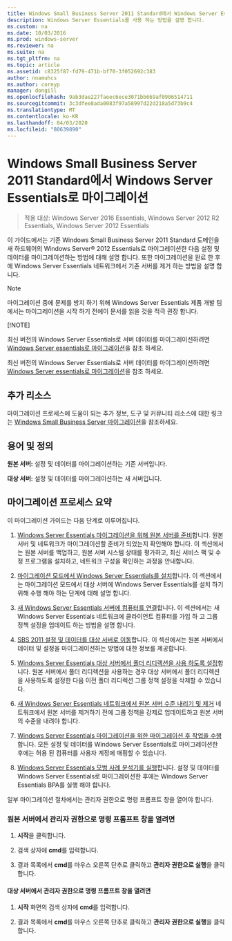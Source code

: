 ```yaml
---
title: Windows Small Business Server 2011 Standard에서 Windows Server Essentials로 마이그레이션
description: Windows Server Essentials를 사용 하는 방법을 설명 합니다.
ms.custom: na
ms.date: 10/03/2016
ms.prod: windows-server
ms.reviewer: na
ms.suite: na
ms.tgt_pltfrm: na
ms.topic: article
ms.assetid: c8325f87-fd79-471b-bf70-3f052692c383
author: nnamuhcs
ms.author: coreyp
manager: dongill
ms.openlocfilehash: 9ab3dae227faeec6ece3071bb669af0906514711
ms.sourcegitcommit: 3c3dfee8ada0083f97a58997d22d218a5d73b9c4
ms.translationtype: MT
ms.contentlocale: ko-KR
ms.lasthandoff: 04/03/2020
ms.locfileid: "80639890"
---
```

# <a name="migrate-windows-small-business-server-2011-standard-to-windows-server-essentials"></a>Windows Small Business Server 2011 Standard에서 Windows Server Essentials로 마이그레이션

>적용 대상: Windows Server 2016 Essentials, Windows Server 2012 R2 Essentials, Windows Server 2012 Essentials

이 가이드에서는 기존 Windows Small Business Server 2011 Standard 도메인을 새 하드웨어의 Windows Server® 2012 Essentials로 마이그레이션한 다음 설정 및 데이터를 마이그레이션하는 방법에 대해 설명 합니다. 또한 마이그레이션을 완료 한 후에 Windows Server Essentials 네트워크에서 기존 서버를 제거 하는 방법을 설명 합니다.  
  
> [!NOTE]
>  마이그레이션 중에 문제를 방지 하기 위해 Windows Server Essentials 제품 개발 팀에서는 마이그레이션을 시작 하기 전에이 문서를 읽을 것을 적극 권장 합니다.  
> 
> [!NOTE]
> 
>  최신 버전의 Windows Server Essentials로 서버 데이터를 마이그레이션하려면 [Windows Server essentials로 마이그레이션](Migrate-from-Previous-Versions-to-Windows-Server-Essentials-or-Windows-Server-Essentials-Experience.md)을 참조 하세요.  
> 
>  최신 버전의 Windows Server Essentials로 서버 데이터를 마이그레이션하려면 [Windows Server essentials로 마이그레이션](../migrate/Migrate-from-Previous-Versions-to-Windows-Server-Essentials-or-Windows-Server-Essentials-Experience.md)을 참조 하세요.  

  
## <a name="additional-resources"></a>추가 리소스  
 마이그레이션 프로세스에 도움이 되는 추가 정보, 도구 및 커뮤니티 리소스에 대한 링크는 [Windows Small Business Server 마이그레이션](https://go.microsoft.com/fwlink/?LinkId=217520)을 참조하세요.  
  
## <a name="terms-and-definitions"></a>용어 및 정의  
 **원본 서버:** 설정 및 데이터를 마이그레이션하는 기존 서버입니다.  
  
 **대상 서버:** 설정 및 데이터를 마이그레이션하는 새 서버입니다.  
  
## <a name="migration-process-summary"></a>마이그레이션 프로세스 요약  
 이 마이그레이션 가이드는 다음 단계로 이루어집니다.  
  

1.  [Windows Server Essentials 마이그레이션을 위해 원본 서버를 준비](Prepare-your-Source-Server-for-Windows-Server-Essentials-migration.md)합니다.  원본 서버 및 네트워크가 마이그레이션할 준비가 되었는지 확인해야 합니다. 이 섹션에서는 원본 서버를 백업하고, 원본 서버 시스템 상태를 평가하고, 최신 서비스 팩 및 수정 프로그램을 설치하고, 네트워크 구성을 확인하는 과정을 안내합니다.  
  
2.  [마이그레이션 모드에서 Windows Server Essentials를 설치](Install-Windows-Server-Essentials-in-migration-mode.md)합니다.  이 섹션에서는 마이그레이션 모드에서 대상 서버에 Windows Server Essentials를 설치 하기 위해 수행 해야 하는 단계에 대해 설명 합니다.  
  
3.  [새 Windows Server Essentials 서버에 컴퓨터를 연결](Join-computers-to-the-new-Windows-Server-Essentials-server.md)합니다.  이 섹션에서는 새 Windows Server Essentials 네트워크에 클라이언트 컴퓨터를 가입 하 고 그룹 정책 설정을 업데이트 하는 방법을 설명 합니다.  
  
4.  [SBS 2011 설정 및 데이터를 대상 서버로 이동](Move-Windows-SBS-2011-Standard-settings-and-data-to-the-Destination-Server-for-Windows-Server-Essentials-migration.md)합니다.  이 섹션에서는 원본 서버에서 데이터 및 설정을 마이그레이션하는 방법에 대한 정보를 제공합니다.  
  
5.  [Windows Server Essentials 대상 서버에서 폴더 리디렉션을 사용 하도록 설정](Enable-folder-redirection-on-the-Windows-Server-Essentials-Destination-Server.md)합니다.  원본 서버에서 폴더 리디렉션을 사용하는 경우 대상 서버에서 폴더 리디렉션을 사용하도록 설정한 다음 이전 폴더 리디렉션 그룹 정책 설정을 삭제할 수 있습니다.  
  
6.  [새 Windows Server Essentials 네트워크에서 원본 서버 수준 내리기 및 제거](Demote-and-remove-the-Source-Server-from-the-new-Windows-Server-Essentials-network.md)  네트워크에서 원본 서버를 제거하기 전에 그룹 정책을 강제로 업데이트하고 원본 서버의 수준을 내려야 합니다.  
  
7.  [Windows Server Essentials 마이그레이션을 위한 마이그레이션 후 작업을 수행](Perform-post-migration-tasks-for-Windows-Server-Essentials-migration.md)합니다.  모든 설정 및 데이터를 Windows Server Essentials로 마이그레이션한 후에는 허용 된 컴퓨터를 사용자 계정에 매핑할 수 있습니다.  
  
8.  [Windows Server Essentials 모범 사례 분석기를 실행](Run-the-Windows-Server-Essentials-Best-Practices-Analyzer.md)합니다.  설정 및 데이터를 Windows Server Essentials로 마이그레이션한 후에는 Windows Server Essentials BPA를 실행 해야 합니다.  
 
 일부 마이그레이션 절차에서는 관리자 권한으로 명령 프롬프트 창을 열어야 합니다.  
  
###  <a name="to-open-a-command-prompt-window-on-the-source-server-as-an-administrator"></a><a name="BKMK_OpenACommandPromptAsAdmin"></a>원본 서버에서 관리자 권한으로 명령 프롬프트 창을 열려면  
  
1.  **시작**을 클릭합니다.  
  
2.  검색 상자에 **cmd**를 입력합니다.  
  
3.  결과 목록에서 **cmd**를 마우스 오른쪽 단추로 클릭하고 **관리자 권한으로 실행**을 클릭합니다.  
  
#### <a name="to-open-a-command-prompt-window-on-the-destination-server-as-an-administrator"></a>대상 서버에서 관리자 권한으로 명령 프롬프트 창을 열려면  
  
1.  **시작** 화면의 검색 상자에 **cmd**를 입력합니다.  
  
2.  결과 목록에서 **cmd**를 마우스 오른쪽 단추로 클릭하고 **관리자 권한으로 실행**을 클릭합니다.
